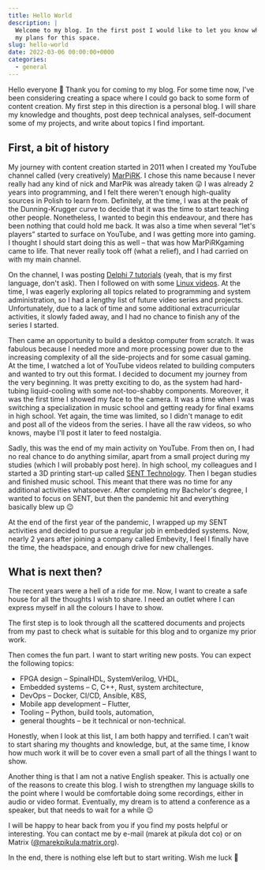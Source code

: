 ```yaml
---
title: Hello World
description: |
  Welcome to my blog. In the first post I would like to let you know what are
  my plans for this space.
slug: hello-world
date: 2022-03-06 00:00:00+0000
categories:
  - general
---
```


Hello everyone 👋 Thank you for coming to my blog. For some time now, I've been
considering creating a space where I could go back to some form of content
creation. My first step in this direction is a personal blog. I will share my
knowledge and thoughts, post deep technical analyses, self-document some of my
projects, and write about topics I find important.

## First, a bit of history

My journey with content creation started in 2011 when I created my YouTube
channel called (very creatively) [MarPiRK](https://www.youtube.com/c/MarPiRK).
I chose this name because I never really had any kind of nick and MarPik was
already taken 😜 I was already 2 years into programming, and I felt there
weren't enough high-quality sources in Polish to learn from. Definitely, at the
time, I was at the peak of the Dunning-Krugger curve to decide that it was the
time to start teaching other people. Nonetheless, I wanted to begin this
endeavour, and there has been nothing that could hold me back. It was also a
time when several “let's players” started to surface on YouTube, and I was
getting more into gaming. I thought I should start doing this as well – that
was how MarPiRKgaming came to life. That never really took off (what a relief),
and I had carried on with my main channel.

On the channel, I was posting [Delphi 7
tutorials](https://www.youtube.com/watch?v=hoNuhRV_NHQ&list=PLA3B1834317790907)
(yeah, that is my first language, don't ask). Then I followed on with some
[Linux
videos](https://www.youtube.com/watch?v=HO_uARh6kb0&list=PL8067141C90793A73).
At the time, I was eagerly exploring all topics related to programming and
system administration, so I had a lengthy list of future video series and
projects. Unfortunately, due to a lack of time and some additional
extracurricular activities, it slowly faded away, and I had no chance to finish
any of the series I started.

Then came an opportunity to build a desktop computer from scratch. It was
fabulous because I needed more and more processing power due to the increasing
complexity of all the side-projects and for some casual gaming. At the time, I
watched a lot of YouTube videos related to building computers and wanted to try
out this format. I decided to document my journey from the very beginning. It
was pretty exciting to do, as the system had hard-tubing liquid-cooling with
some not-too-shabby components. Moreover, it was the first time I showed my
face to the camera. It was a time when I was switching a specialization in
music school and getting ready for final exams in high school. Yet again, the
time was limited, so I didn't manage to edit and post all of the videos from
the series. I have all the raw videos, so who knows, maybe I'll post it later
to feed nostalgia.

Sadly, this was the end of my main activity on YouTube. From then on, I had no
real chance to do anything similar, apart from a small project during my
studies (which I will probably post here). In high school, my colleagues and I
started a 3D printing start-up called [SENT Technology](https://sent.tech).
Then I began studies and finished music school. This meant that there was no
time for any additional activities whatsoever. After completing my Bachelor's
degree, I wanted to focus on SENT, but then the pandemic hit and everything
basically blew up 😉

At the end of the first year of the pandemic, I wrapped up my SENT activities
and decided to pursue a regular job in embedded systems. Now, nearly 2 years
after joining a company called Embevity, I feel I finally have the time, the
headspace, and enough drive for new challenges.

## What is next then?

The recent years were a hell of a ride for me. Now, I want to create a safe
house for all the thoughts I wish to share. I need an outlet where I can
express myself in all the colours I have to show.

The first step is to look through all the scattered documents and projects from
my past to check what is suitable for this blog and to organize my prior work.

Then comes the fun part. I want to start writing new posts. You can expect the
following topics:

- FPGA design – SpinalHDL, SystemVerilog, VHDL,
- Embedded systems – C, C++, Rust, system architecture,
- DevOps – Docker, CI/CD, Ansible, K8S,
- Mobile app development – Flutter,
- Tooling – Python, build tools, automation,
- general thoughts – be it technical or non-technical.

Honestly, when I look at this list, I am both happy and terrified. I can't wait
to start sharing my thoughts and knowledge, but, at the same time, I know how
much work it will be to cover even a small part of all the things I want to
show.

Another thing is that I am not a native English speaker. This is actually one
of the reasons to create this blog. I wish to strengthen my language skills to
the point where I would be comfortable doing some recordings, either in audio
or video format. Eventually, my dream is to attend a conference as a speaker,
but that needs to wait for a while 😉

I will be happy to hear back from you if you find my posts helpful or
interesting. You can contact me by e-mail (marek at pikula dot co) or on Matrix
([@marekpikula:matrix.org](https://matrix.to/#/@marekpikula:matrix.org)).

In the end, there is nothing else left but to start writing. Wish me luck 🤞
